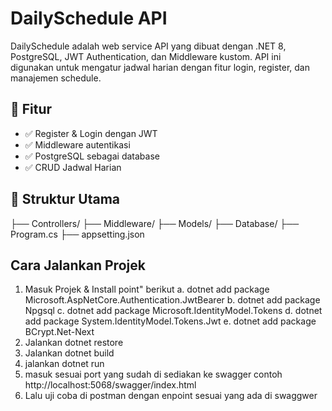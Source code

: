 # DailySchedule API

DailySchedule adalah web service API yang dibuat dengan .NET 8, PostgreSQL, JWT Authentication, dan Middleware kustom. API ini digunakan untuk mengatur jadwal harian dengan fitur login, register, dan manajemen schedule.

## 🚀 Fitur

- ✅ Register & Login dengan JWT
- ✅ Middleware autentikasi
- ✅ PostgreSQL sebagai database
- ✅ CRUD Jadwal Harian

## 📁 Struktur Utama

├── Controllers/
├── Middleware/
├── Models/
├── Database/
├── Program.cs
├── appsetting.json

## Cara Jalankan Projek
1. Masuk Projek & Install point" berikut
   a. dotnet add package Microsoft.AspNetCore.Authentication.JwtBearer
   b. dotnet add package Npgsql
   c. dotnet add package Microsoft.IdentityModel.Tokens
   d. dotnet add package System.IdentityModel.Tokens.Jwt
   e. dotnet add package BCrypt.Net-Next
2. Jalankan dotnet restore
3. Jalankan dotnet build
4. jalankan dotnet run
5. masuk sesuai port yang sudah di sediakan ke swagger
   contoh http://localhost:5068/swagger/index.html
6. Lalu uji coba di postman dengan enpoint sesuai yang ada di swaggwer
   
